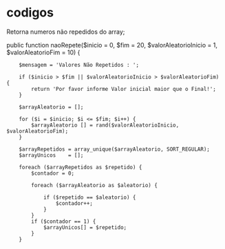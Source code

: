 # codigos

Retorna numeros não repedidos do array;


 public function naoRepete($inicio = 0, $fim = 20, $valorAleatorioInicio = 1, $valorAleatorioFim = 10)
    {



        $mensagem = 'Valores Não Repetidos : ';

        if ($inicio > $fim || $valorAleatorioInicio > $valorAleatorioFim) {
            return 'Por favor informe Valor inicial maior que o Final!';
        }

        $arrayAleatorio = [];

        for ($i = $inicio; $i <= $fim; $i++) {
            $arrayAleatorio [] = rand($valorAleatorioInicio, $valorAleatorioFim);
        }

        $arrayRepetidos = array_unique($arrayAleatorio, SORT_REGULAR);
        $arrayUnicos    = [];

        foreach ($arrayRepetidos as $repetido) {
            $contador = 0;

            foreach ($arrayAleatorio as $aleatorio) {

                if ($repetido == $aleatorio) {
                    $contador++;
                }
            }
            if ($contador == 1) {
                $arrayUnicos[] = $repetido;
            }
        }

